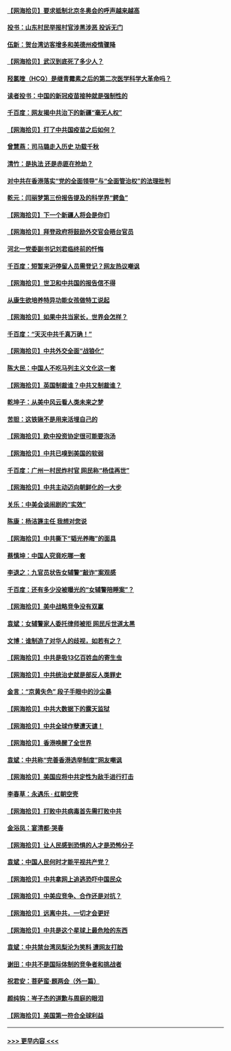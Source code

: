 #### [【网海拾贝】要求抵制北京冬奥会的呼声越来越高](../pages/nsc993/n12868962.md?t=04100851) 
#### [投书：山东村民举报村官涉黑涉恶 投诉无门](../pages/nsc993/n12869726.md?t=04100851) 
#### [伍新：贺台湾访客增多和美德州疫情骤降](../pages/nsc993/n12865651.md?t=04100851) 
#### [【网海拾贝】武汉到底死了多少人？](../pages/nsc993/n12863707.md?t=04100851) 
#### [羟氯喹（HCQ）是继青霉素之后的第二次医学科学大革命吗？](../pages/nsc993/n12638564.md?t=04100851) 
#### [读者投书：中国的新冠疫苗接种就是强制性的](../pages/nsc993/n12859932.md?t=04100851) 
#### [千百度：网友揭中共治下的新疆“毫无人权”](../pages/nsc993/n12858385.md?t=04100851) 
#### [【网海拾贝】打了中共国疫苗之后如何？](../pages/nsc993/n12857866.md?t=04100851) 
#### [曾慧燕：司马璐走入历史 功载千秋](../pages/nsc993/n12856996.md?t=04100851) 
#### [清竹：是执法 还是赤匪在抢劫？](../pages/nsc993/n12856952.md?t=04100851) 
#### [对中共在香港落实“党的全面领导”与“全面管治权”的法理批判](../pages/nsc993/n12856929.md?t=04100851) 
#### [乾元：闫丽梦第三份报告提及的科学界“鳄鱼”](../pages/nsc993/n12855985.md?t=04100851) 
#### [【网海拾贝】下一个新疆人将会是你们](../pages/nsc993/n12855864.md?t=04100851) 
#### [【网海拾贝】拜登政府将鼓励外交官会晤台官员](../pages/nsc993/n12853615.md?t=04100851) 
#### [河北一党委副书记刘君临终前的忏悔](../pages/nsc993/n12849420.md?t=04100851) 
#### [千百度：短暂来沪停留人员需登记？网友热议嘲讽](../pages/nsc993/n12853497.md?t=04100851) 
#### [【网海拾贝】世卫和中共国的报告信不得](../pages/nsc993/n12850902.md?t=04100851) 
#### [从康生欲培养特异功能女孩做特工说起](../pages/nsc993/n12849289.md?t=04100851) 
#### [【网海拾贝】如果中共当家长，世界会怎样？](../pages/nsc993/n12848436.md?t=04100851) 
#### [千百度：“天灭中共千真万确！”](../pages/nsc993/n12845659.md?t=04100851) 
#### [【网海拾贝】中共外交全面“战狼化”](../pages/nsc993/n12845607.md?t=04100851) 
#### [陈大民：中国人不吃马列主义文化这一套](../pages/nsc993/n12842496.md?t=04100851) 
#### [【网海拾贝】英国制裁谁？中共又制裁谁？](../pages/nsc993/n12840909.md?t=04100851) 
#### [乾坤子：从美中风云看人类未来之梦](../pages/nsc993/n12840590.md?t=04100851) 
#### [苦胆：这铁锹不是用来活埋自己的](../pages/nsc993/n12839512.md?t=04100851) 
#### [【网海拾贝】欧中投资协定很可能要泡汤](../pages/nsc993/n12835122.md?t=04100851) 
#### [【网海拾贝】中共已嗅到美国的软弱](../pages/nsc993/n12832411.md?t=04100851) 
#### [千百度：广州一村民炸村官 网民称“杨佳再世”](../pages/nsc993/n12832380.md?t=04100851) 
#### [【网海拾贝】中共主动迈向朝鲜化的一大步](../pages/nsc993/n12829887.md?t=04100851) 
#### [关乐：中美会谈闹剧的“实效”](../pages/nsc993/n12826698.md?t=04100851) 
#### [陈康：杨洁篪主任  我想对您说](../pages/nsc993/n12826609.md?t=04100851) 
#### [【网海拾贝】中共撕下“韬光养晦”的面具](../pages/nsc993/n12826459.md?t=04100851) 
#### [蔡慎坤：中国人究竟吃哪一套](../pages/nsc993/n12826010.md?t=04100851) 
#### [李退之：九官员状告女辅警“敲诈”案观感](../pages/nsc993/n12823984.md?t=04100851) 
#### [千百度：还有多少没被曝光的“女辅警陪睡案”？](../pages/nsc993/n12822136.md?t=04100851) 
#### [【网海拾贝】美中战略竞争没有双赢](../pages/nsc993/n12822105.md?t=04100851) 
#### [袁斌：女辅警家人委托律师被拒 网民斥世道太黑](../pages/nsc993/n12822004.md?t=04100851) 
#### [文博：谁制造了对华人的歧视，如若有之？](../pages/nsc993/n12821635.md?t=04100851) 
#### [【网海拾贝】中共是吸13亿百姓血的寄生虫](../pages/nsc993/n12819191.md?t=04100851) 
#### [【网海拾贝】中共统治史就是部反人类罪史](../pages/nsc993/n12816738.md?t=04100851) 
#### [金言：“京黄失色” 段子手眼中的沙尘暴](../pages/nsc993/n12815700.md?t=04100851) 
#### [【网海拾贝】中共大数据下的露天监狱](../pages/nsc993/n12811075.md?t=04100851) 
#### [【网海拾贝】中共全球作孽遭天谴！](../pages/nsc993/n12810258.md?t=04100851) 
#### [【网海拾贝】香港唤醒了全世界](../pages/nsc993/n12809100.md?t=04100851) 
#### [袁斌：中共称“完善香港选举制度”网友嘲讽](../pages/nsc993/n12808994.md?t=04100851) 
#### [【网海拾贝】美国应将中共定性为敌手进行打击](../pages/nsc993/n12806870.md?t=04100851) 
#### [李春草：永遇乐 · 红朝空壳](../pages/nsc993/n12805365.md?t=04100851) 
#### [【网海拾贝】打败中共病毒首先需打败中共](../pages/nsc993/n12803930.md?t=04100851) 
#### [金浴凤：宴清都‧哭春](../pages/nsc993/n12801601.md?t=04100851) 
#### [【网海拾贝】让人民感到恐惧的人才是恐怖分子](../pages/nsc993/n12799347.md?t=04100851) 
#### [袁斌：中国人民何时才能平视共产党？](../pages/nsc993/n12799306.md?t=04100851) 
#### [【网海拾贝】中共拿网上追逃恐吓中国民众](../pages/nsc993/n12796905.md?t=04100851) 
#### [【网海拾贝】中美应竞争、合作还是对抗？](../pages/nsc993/n12794675.md?t=04100851) 
#### [【网海拾贝】远离中共，一切才会更好](../pages/nsc993/n12793572.md?t=04100851) 
#### [【网海拾贝】中共是这个星球上最危险的东西](../pages/nsc993/n12791400.md?t=04100851) 
#### [袁斌：中共禁台湾凤梨沦为笑料 遭网友打脸](../pages/nsc993/n12791335.md?t=04100851) 
#### [谢田：中共不是国际体制的竞争者和挑战者](../pages/nsc993/n12791212.md?t=04100851) 
#### [祝君安：菩萨蛮·题两会（外一篇）](../pages/nsc993/n12786801.md?t=04100851) 
#### [颜纯钩：岑子杰的道歉与周庭的眼泪](../pages/nsc993/n12786775.md?t=04100851) 
#### [【网海拾贝】美国第一符合全球利益](../pages/nsc993/n12786666.md?t=04100851) 

----
#### [ >>> 更早内容 <<< ](../indexes/nsc993-earlier.md)
